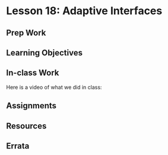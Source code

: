 # Lesson 18: Adaptive Interfaces
## Prep Work

## Learning Objectives

## In-class Work
Here is a video of what we did in class:

## Assignments

## Resources

## Errata
